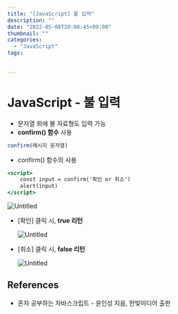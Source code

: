 ```yaml
---
title: "[JavaScript] 불 입력"
description: ""
date: "2022-05-08T20:00:45+09:00"
thumbnail: ""
categories:
  - "JavaScript"
tags:
 

---
```

<!--more-->
# JavaScript - 불 입력

- 문자열 외에 불 자료형도 입력 가능
- **confirm() 함수** 사용

```jsx
confirm(메시지 문자열)
```

- confirm() 함수의 사용

```jsx
<script>
	const input = confirm('확인 or 취소')
	alert(input)
</script>
```

![Untitled](/images/lang_javascript/JavaScript_불_입력/Untitled.png)

- [확인] 클릭 시, **true 리턴**
    
    ![Untitled](/images/lang_javascript/JavaScript_불_입력/Untitled%201.png)
    

- [취소] 클릭 시, **false 리턴**
    
    ![Untitled](/images/lang_javascript/JavaScript_불_입력/Untitled%202.png)
    

## References

- 혼자 공부하는 자바스크립트 - 윤인성 지음, 한빛미디어 출판